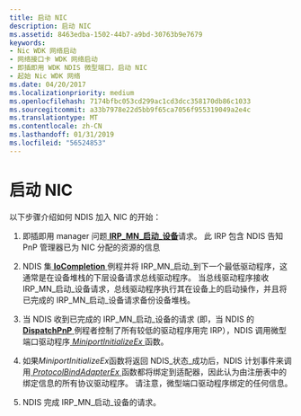 ```yaml
---
title: 启动 NIC
description: 启动 NIC
ms.assetid: 8463edba-1502-44b7-a9bd-30763b9e7679
keywords:
- Nic WDK 网络启动
- 网络接口卡 WDK 网络启动
- 即插即用 WDK NDIS 微型端口，启动 NIC
- 起始 Nic WDK 网络
ms.date: 04/20/2017
ms.localizationpriority: medium
ms.openlocfilehash: 7174bfbc053cd299ac1cd3dcc358170db86c1033
ms.sourcegitcommit: a33b7978e22d5bb9f65ca7056f955319049a2e4c
ms.translationtype: MT
ms.contentlocale: zh-CN
ms.lasthandoff: 01/31/2019
ms.locfileid: "56524853"
---
```

# <a name="starting-a-nic"></a>启动 NIC





以下步骤介绍如何 NDIS 加入 NIC 的开始：

1.  即插即用 manager 问题[ **IRP\_MN\_启动\_设备**](https://msdn.microsoft.com/library/windows/hardware/ff551749)请求。 此 IRP 包含 NDIS 告知 PnP 管理器已为 NIC 分配的资源的信息

2.  NDIS 集[ **IoCompletion** ](https://msdn.microsoft.com/library/windows/hardware/ff548354)例程并将 IRP\_MN\_启动\_到下一个最低驱动程序，这通常是在设备堆栈的下层设备请求总线驱动程序。 当总线驱动程序接收 IRP\_MN\_启动\_设备请求，总线驱动程序执行其在设备上的启动操作，并且将已完成的 IRP\_MN\_启动\_设备请求备份设备堆栈。

3.  当 NDIS 收到已完成的 IRP\_MN\_启动\_设备的请求 (即，当 NDIS 的[ **DispatchPnP** ](https://docs.microsoft.com/windows-hardware/drivers/ddi/content/wdm/nc-wdm-driver_dispatch)例程者控制了所有较低的驱动程序用完 IRP），NDIS 调用微型端口驱动程序[ *MiniportInitializeEx* ](https://msdn.microsoft.com/library/windows/hardware/ff559389)函数。

4.  如果*MiniportInitializeEx*函数将返回 NDIS\_状态\_成功后，NDIS 计划事件来调用[ *ProtocolBindAdapterEx* ](https://msdn.microsoft.com/library/windows/hardware/ff570220)函数都将绑定到适配器，因此认为由注册表中的绑定信息的所有协议驱动程序。 请注意，微型端口驱动程序绑定的任何信息。

5.  NDIS 完成 IRP\_MN\_启动\_设备的请求。

 

 





